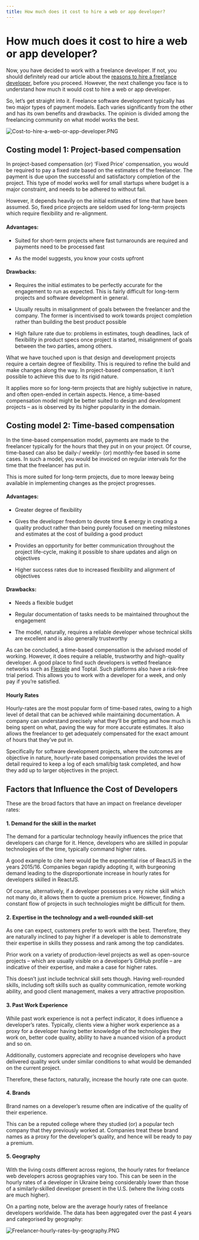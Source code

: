 ```yaml
---
title: How much does it cost to hire a web or app developer?
---
```


# How much does it cost to hire a web or app developer?

Now, you have decided to work with a freelance developer. If not, you should definitely read our article about the [reasons to hire a freelance developer](https://blog.flexiple.com/why-should-you-hire-a-freelance-developer/), before you proceed. However, the next challenge you face is to understand how much it would cost to hire a web or app developer.

So, let’s get straight into it. Freelance software development typically has two major types of payment models. Each varies significantly from the other and has its own benefits and drawbacks. The opinion is divided among the freelancing community on what model works the best.

![Cost-to-hire-a-web-or-app-developer.PNG](https://blog.flexiple.com/wp-content/uploads/2020/03/Cost-to-hire-a-web-or-app-developer-16x9.png)


## Costing model 1: Project-based compensation

In project-based compensation (or) ‘Fixed Price’ compensation, you would be required to pay a fixed rate based on the estimates of the freelancer. The payment is due upon the successful and satisfactory completion of the project. This type of model works well for small startups where budget is a major constraint, and needs to be adhered to without fail.

However, it depends heavily on the initial estimates of time that have been assumed. So, fixed price projects are seldom used for long-term projects which require flexibility and re-alignment.

#### Advantages:
* Suited for short-term projects where fast turnarounds are required and payments need to be processed fast

* As the model suggests, you know your costs upfront

#### Drawbacks:
* Requires the initial estimates to be perfectly accurate for the engagement to run as expected. This is fairly difficult for long-term projects and software development in general.

* Usually results in misalignment of goals between the freelancer and the company. The former is incentivised to work towards project completion rather than building the best product possible

* High failure rate due to: problems in estimates, tough deadlines, lack of flexibility in product specs once project is started, misalignment of goals between the two parties, among others.

What we have touched upon is that design and development projects require a certain degree of flexibility. This is required to refine the build and make changes along the way. In project-based compensation, it isn’t possible to achieve this due to its rigid nature.

It applies more so for long-term projects that are highly subjective in nature, and often open-ended in certain aspects. Hence, a time-based compensation model might be better suited to design and development projects – as is observed by its higher popularity in the domain.

## Costing model 2: Time-based compensation
In the time-based compensation model, payments are made to the freelancer typically for the hours that they put in on your project. Of course, time-based can also be daily-/ weekly- (or) monthly-fee based in some cases. In such a model, you would be invoiced on regular intervals for the time that the freelancer has put in.

This is more suited for long-term projects, due to more leeway being available in implementing changes as the project progresses.

#### Advantages:
* Greater degree of flexibility

* Gives the developer freedom to devote time & energy in creating a quality product rather than being purely focused on meeting milestones and estimates at the cost of building a good product

* Provides an opportunity for better communication throughout the project life-cycle, making it possible to share updates and align on objectives

* Higher success rates due to increased flexibility and alignment of objectives

#### Drawbacks:
* Needs a flexible budget

* Regular documentation of tasks needs to be maintained throughout the engagement

* The model, naturally, requires a reliable developer whose technical skills are excellent and is also generally trustworthy

As can be concluded, a time-based compensation is the advised model of working. However, it does require a reliable, trustworthy and high-quality developer. A good place to find such developers is vetted freelance networks such as [Flexiple](https://flexiple.com/) and Toptal. Such platforms also have a risk-free trial period. This allows you to work with a developer for a week, and only pay if you’re satisfied.

#### Hourly Rates

Hourly-rates are the most popular form of time-based rates, owing to a high level of detail that can be achieved while maintaining documentation. A company can understand precisely what they’ll be getting and how much is being spent on what, paving the way for more accurate estimates. It also allows the freelancer to get adequately compensated for the exact amount of hours that they’ve put in.

Specifically for software development projects, where the outcomes are objective in nature, hourly-rate based compensation provides the level of detail required to keep a log of each small/big task completed, and how they add up to larger objectives in the project.

## Factors that Influence the Cost of Developers
These are the broad factors that have an impact on freelance developer rates:

#### 1. Demand for the skill in the market
The demand for a particular technology heavily influences the price that developers can charge for it. Hence, developers who are skilled in popular technologies of the time, typically command higher rates.

A good example to cite here would be the exponential rise of ReactJS in the years 2015/16. Companies began rapidly adopting it, with burgeoning demand leading to the disproportionate increase in hourly rates for developers skilled in ReactJS.

Of course, alternatively, if a developer possesses a very niche skill which not many do, it allows them to quote a premium price. However, finding a constant flow of projects in such technologies might be difficult for them.

#### 2. Expertise in the technology and a well-rounded skill-set
As one can expect, customers prefer to work with the best. Therefore, they are naturally inclined to pay higher if a developer is able to demonstrate their expertise in skills they possess and rank among the top candidates.

Prior work on a variety of production-level projects as well as open-source projects – which are usually visible on a developer’s GitHub profile – are indicative of their expertise, and make a case for higher rates.

This doesn’t just include technical skill sets though. Having well-rounded skills, including soft skills such as quality communication, remote working ability, and good client management, makes a very attractive proposition.

#### 3. Past Work Experience
While past work experience is not a perfect indicator, it does influence a developer’s rates. Typically, clients view a higher work experience as a proxy for a developer having better knowledge of the technologies they work on, better code quality, ability to have a nuanced vision of a product and so on.

Additionally, customers appreciate and recognise developers who have delivered quality work under similar conditions to what would be demanded on the current project.

Therefore, these factors, naturally, increase the hourly rate one can quote.

#### 4. Brands
Brand names on a developer’s resume often are indicative of the quality of their experience.

This can be a reputed college where they studied (or) a popular tech company that they previously worked at. Companies treat these brand names as a proxy for the developer’s quality, and hence will be ready to pay a premium.

#### 5. Geography
With the living costs different across regions, the hourly rates for freelance web developers across geographies vary too. This can be seen in the hourly rates of a developer in Ukraine being considerably lower than those of a similarly-skilled developer present in the U.S. (where the living costs are much higher).

On a parting note, below are the average hourly rates of freelance developers worldwide. The data has been aggregated over the past 4 years and categorised by geography:

![Freelancer-hourly-rates-by-geography.PNG](https://blog.flexiple.com/wp-content/uploads/2020/03/Freelancer-hourly-rates-by-geography.png)

